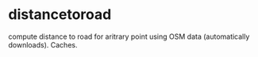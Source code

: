 # distancetoroad
compute distance to road for aritrary point using OSM data (automatically downloads). Caches.
